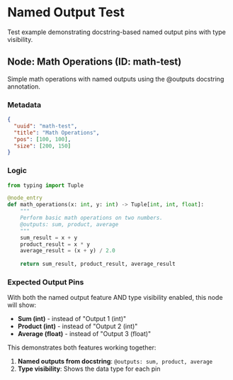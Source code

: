 # Named Output Test

Test example demonstrating docstring-based named output pins with type visibility.

## Node: Math Operations (ID: math-test)

Simple math operations with named outputs using the @outputs docstring annotation.

### Metadata

```json
{
  "uuid": "math-test",
  "title": "Math Operations",
  "pos": [100, 100],
  "size": [200, 150]
}
```

### Logic

```python
from typing import Tuple

@node_entry
def math_operations(x: int, y: int) -> Tuple[int, int, float]:
    """
    Perform basic math operations on two numbers.
    @outputs: sum, product, average
    """
    sum_result = x + y
    product_result = x * y
    average_result = (x + y) / 2.0
    
    return sum_result, product_result, average_result
```

### Expected Output Pins

With both the named output feature AND type visibility enabled, this node will show:
- **Sum (int)** - instead of "Output 1 (int)"
- **Product (int)** - instead of "Output 2 (int)"  
- **Average (float)** - instead of "Output 3 (float)"

This demonstrates both features working together:
1. **Named outputs from docstring**: `@outputs: sum, product, average`
2. **Type visibility**: Shows the data type for each pin